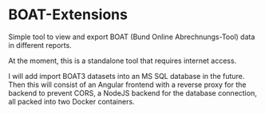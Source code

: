 # BOAT-Extensions
Simple tool to view and export BOAT (Bund Online Abrechnungs-Tool) data in different reports.

At the moment, this is a standalone tool that requires internet access.

I will add import BOAT3 datasets into an MS SQL database in the future. Then this will consist of an Angular frontend with a reverse proxy for the backend to prevent CORS, a NodeJS backend for the database connection, all packed into two Docker containers.

